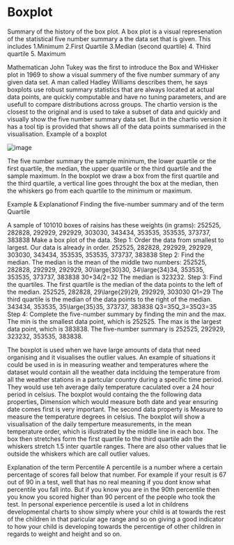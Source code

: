 # Boxplot

Summary of the history of the box plot.
A box plot is a visual represenation of the statistical five number summary a the data set that is given.
This includes
1.Minimum
2.First Quartile
3.Median (second quartile)
4. Third quartile
5. Maximum


Mathematican John Tukey was the first to introduce the Box and WHisker plot in 1969 to show a visual summery of the five number summary of any given data set. A man called Hadley Williams describes them, he says boxplots use robust summary statistics that are always located at actual data points, are quickly computable and have no tuning parameters, and are usefull to compare distributions across groups.
The chartio version is the closest to the original and is used to take a subset of data and quickly and visually show the five number summary data set. But in the chartio version it has a tool tip is provided that shows all of the data points summarised in the visualisation.
Example of a boxplot

![image](https://user-images.githubusercontent.com/35726074/49804141-be2f2200-fd49-11e8-8c37-dfbbfabb97fd.png)


The five number summary the sample minimum, the lower quartile or the first quartile, the median, the upper quartile or the third quartile and the sample maximum.
In the boxplot we draw a box from the first quartile and the third quartile, a vertical line goes throught the box at the median, then the whiskers go from each quartile to the minimum or maximum.


Example & Explanationof Finding the five-number summary and of the term Quartile

A sample of 101010 boxes of raisins has these weights (in grams): 252525, 282828, 292929, 292929, 303030, 343434, 353535, 353535, 373737, 383838 Make a box plot of the data. Step 1: Order the data from smallest to largest. Our data is already in order. 252525, 282828, 292929, 292929, 303030, 343434, 353535, 353535, 373737, 383838 Step 2: Find the median. The median is the mean of the middle two numbers: 252525, 282828, 292929, 292929, 30\large{30}30, 34\large{34}34, 353535, 353535, 373737, 383838 30+34/2​=32 The median is 323232. Step 3: Find the quartiles. The first quartile is the median of the data points to the left of the median. 252525, 282828, 29\large{29}29, 292929, 303030 Q1​=29 The third quartile is the median of the data points to the right of the median. 343434, 353535, 35\large{35}35, 373737, 383838 Q3=35Q_3=35Q3​=35 Step 4: Complete the five-number summary by finding the min and the max. The min is the smallest data point, which is 252525. The max is the largest data point, which is 383838. The five-number summary is 252525, 292929, 323232, 353535, 383838.




The boxplot is used when we have large amounts of data that need organising and it visualises the outlier values. An example of situations it could be used in is in measuring weather and temperatures where the dataset would contain all the weather data inclduing the temperature from all the weather stations in a partcular country during a specific time period. They would use teh average daily temperature caculated over a 24 hour period in celsius. The boxplot would containg the the following data properties, Dimension which would measure both date and year ensuring date comes first is very important. The second data property is Measure to measure the temperature degrees in celsius. The boxplot will show a visualisation of the daily temperture measurements, in the mean temperature order, which is illustrated by the middle line in each box. The box then stretches form the first quartile to the third quartile adn the whiskers stretch 1.5 inter quartile ranges. There are also other values that lie outside the whiskers which are call outlier values.



Explanation of the term Percentile
A percentile is a number where a certain percentage of scores fall below that number. For example if your result is 67 out of 90 in a test, well that has no real meaning if you dont know what percentile you fall into. But if you know you are in the 90th percentile then you know you scored higher than 90 percent of the people who took the test. In personal experience percentile is used a lot in childrens developmental charts to show simply where your child is at towards the rest of the children in that paricular age range and so on giving a good indicator to how your child is developing towards the percentige of other children in regards to weight and height and so on.


